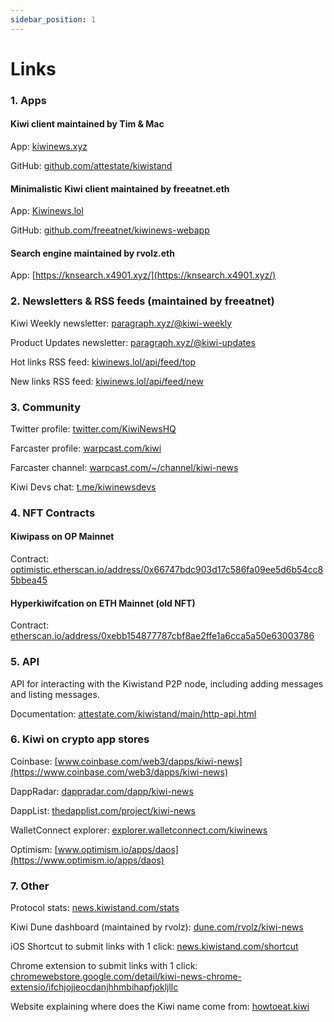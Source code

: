 ```yaml
---
sidebar_position: 1
---
```


# Links

### 1. Apps

#### Kiwi client maintained by Tim & Mac

App: <u>[kiwinews.xyz](https://kiwinews.xyz)</u>

GitHub: <u>[github.com/attestate/kiwistand](https://github.com/attestate/kiwistand)</u>

#### Minimalistic Kiwi client maintained by freeatnet.eth

App: <u>[Kiwinews.lol](https://kiwinews.lol)</u>

GitHub: <u>[github.com/freeatnet/kiwinews-webapp](https://github.com/freeatnet/kiwinews-webapp)</u>

#### Search engine maintained by rvolz.eth

App: <u>[https://knsearch.x4901.xyz/](https://knsearch.x4901.xyz/)</u>

### 2. Newsletters & RSS feeds (maintained by freeatnet)

Kiwi Weekly newsletter: <u>[paragraph.xyz/@kiwi-weekly](https://paragraph.xyz/@kiwi-weekly)</u>

Product Updates newsletter: <u>[paragraph.xyz/@kiwi-updates](https://paragraph.xyz/@kiwi-updates)</u>

Hot links RSS feed: <u>[kiwinews.lol/api/feed/top](https://kiwinews.lol/api/feed/top)</u>

New links RSS feed: <u>[kiwinews.lol/api/feed/new](https://kiwinews.lol/api/feed/new)</u>

### 3. Community

Twitter profile: <u>[twitter.com/KiwiNewsHQ](https://twitter.com/kiwinewshq)</u>

Farcaster profile: <u>[warpcast.com/kiwi](https://warpcast.com/kiwi)</u>

Farcaster channel: <u>[warpcast.com/~/channel/kiwi-news](https://warpcast.com/~/channel/kiwi-news)</u>

Kiwi Devs chat: <u>[t.me/kiwinewsdevs](https://t.me/kiwinewsdevs)</u>

### 4. NFT Contracts

#### Kiwipass on OP Mainnet

Contract: <u>[optimistic.etherscan.io/address/0x66747bdc903d17c586fa09ee5d6b54cc85bbea45](https://optimistic.etherscan.io/address/0x66747bdc903d17c586fa09ee5d6b54cc85bbea45)</u>

#### Hyperkiwifcation on ETH Mainnet (old NFT)

Contract: <u>[etherscan.io/address/0xebb154877787cbf8ae2ffe1a6cca5a50e63003786](https://etherscan.io/address/0xebb15487787cbf8ae2ffe1a6cca5a50e63003786)</u>

### 5. API

API for interacting with the Kiwistand P2P node, including adding messages and listing messages.

Documentation: <u>[attestate.com/kiwistand/main/http-api.html](https://attestate.com/kiwistand/main/http-api.html)</u>

### 6. Kiwi on crypto app stores

Coinbase: <u>[www.coinbase.com/web3/dapps/kiwi-news](https://www.coinbase.com/web3/dapps/kiwi-news)</u>

DappRadar: <u>[dappradar.com/dapp/kiwi-news](https://dappradar.com/dapp/kiwi-news)</u>

DappList: <u>[thedapplist.com/project/kiwi-news](https://thedapplist.com/project/kiwi-news)</u>

WalletConnect explorer: <u>[explorer.walletconnect.com/kiwinews](https://explorer.walletconnect.com/kiwinews)</u>

Optimism: <u>[www.optimism.io/apps/daos](https://www.optimism.io/apps/daos)</u>

### 7. Other

Protocol stats: <u>[news.kiwistand.com/stats](https://news.kiwistand.com/stats?utm_source=kiwi_docs&utm_medium=website_owned&utm_campaign=links)</u>

Kiwi Dune dashboard (maintained by rvolz): <u>[dune.com/rvolz/kiwi-news](https://dune.com/rvolz/kiwi-news)</u>

iOS Shortcut to submit links with 1 click: <u>[news.kiwistand.com/shortcut](https://news.kiwistand.com/shortcut?utm_source=kiwi_docs&utm_medium=website_owned&utm_campaign=links)</u>

Chrome extension to submit links with 1 click: <u>[chromewebstore.google.com/detail/kiwi-news-chrome-extensio/ifchjojjeocdanjhhmbihapfjokljllc](https://chromewebstore.google.com/detail/kiwi-news-chrome-extensio/ifchjojjeocdanjhhmbihapfjokljllc)</u>

Website explaining where does the Kiwi name come from: <u>[howtoeat.kiwi](https://howtoeat.kiwi/)</u>

